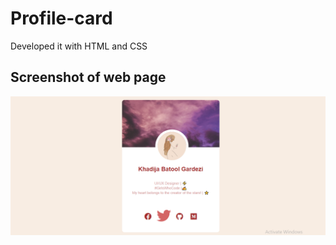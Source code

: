 # Profile-card
Developed it with HTML and CSS
## Screenshot of web page 
<img src="Screenshot 1.png">

